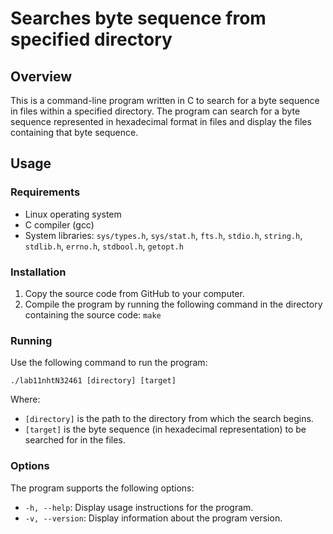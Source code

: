 # Searches byte sequence from specified directory

## Overview
This is a command-line program written in C to search for a byte sequence in files within a specified directory. The program can search for a byte sequence represented in hexadecimal format in files and display the files containing that byte sequence.

## Usage
### Requirements
- Linux operating system
- C compiler (gcc)
- System libraries: `sys/types.h`, `sys/stat.h`, `fts.h`, `stdio.h`, `string.h`, `stdlib.h`, `errno.h`, `stdbool.h`, `getopt.h`

### Installation
1. Copy the source code from GitHub to your computer.
2. Compile the program by running the following command in the directory containing the source code: ```make```

### Running
Use the following command to run the program:

```./lab11nhtN32461 [directory] [target]```

Where:
- `[directory]` is the path to the directory from which the search begins.
- `[target]` is the byte sequence (in hexadecimal representation) to be searched for in the files.

### Options
The program supports the following options:
- `-h, --help`: Display usage instructions for the program.
- `-v, --version`: Display information about the program version.




